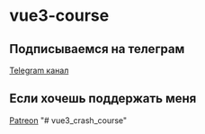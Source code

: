 # vue3-course

## Подписываемся на телеграм 

[Telegram канал](https://t.me/ulbi_tv)


## Если хочешь поддержать меня 
[Patreon](https://www.patreon.com/ulbitv)
"# vue3_crash_course" 
